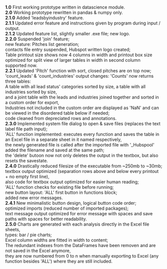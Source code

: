<strong>1.0</strong> First working prototype written in datascience module.<br>
<strong>2.0</strong> Working prototype rewritten in pandas & numpy only.<br>
<strong>2.1.0</strong> Added 'leadsbyindustry' feature.<br>
<strong>2.1.1</strong> Updated error feature and instructions given by program during input / output.<br>
<strong>2.1.2</strong> Updated feature list, slightly smaller .exe file; new logo.<br>
<strong>2.2.0</strong> Suspended 'join' feature;<br>
new feature: Pitches list generation;<br>
contacts file entry suspended, Hubspot written logo created;<br>
Table printout size shows now 4 columns in width and printout box size optimized for split view of larger tables in width in second column supported now.<br>
<strong>2.2.1</strong> Updated 'Pitch' function with sort, closed pitches are on top now; <br>
'count_leads' & 'count_industries' output changes: 'Counts' now returns three tables: <br>
A table with all lead status' categories sorted by size, a table with all industries sorted by size,<br>
and a joint table with the leads and industries joined together and sorted in a custom order for export,<br>
Industries not included in the custom order are displayed as 'NaN' and can be viewed in the disordered table below if needed;<br>
code cleaned from depreciated rows and annotations.<br>
<strong>2.3.0</strong> Implemented system file dialog to open & save files (replaces the text label file path input);<br>
'ALL' function implemented: executes every function and saves the table in an Excel file in a separate sheet in it named respectively,<br>
the newly generated file is called after the imported file with '_Hubspool' added the filename and saved at the same path;<br>
the 'delete' butoon now not only deletes the output in the textbox, but also resets the savestate.<br>
<strong>2.4.0</strong> Drastically reduced filesize of the executable from ~250mb to ~30mb;<br>
textbox output optimized (separation rows above and below every printout + no empty first line),<br>
also code for textbox output optimized for easier human reading;<br>
'ALL' function checks for existing file before running;<br>
new button layout: 'ALL' first button in functions block;<br>
added new error messages.<br>
<strong>2.4.1</strong> New minimalistic button design, logical button code order;<br>
optimized imports (reduced number of imported packages);<br>
text message output optimized for error message with spaces and save paths with spaces for better readability.<br>
<strong>2.5.0</strong> Charts are generated with each analysis directly in the Excel file sheets,<br>
types: bar / pie charts;<br>
Excel column widths are fitted in width to content;<br>
The redundant indexes from the DataFrames have been removen and are not saved in the Excel anymore,<br>
they are now numbered from 0 to n when manually exporting to Excel (any function besides 'ALL') where they are still included.<br>
